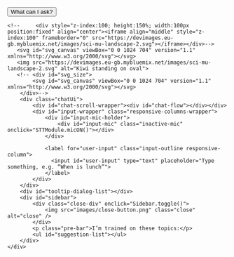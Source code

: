  <div id="svg_wrapper">
        <div id="output-audio" class="audio-on" onclick="TTSModule.toggle()" value="ON"></div>
        <button id="help" class="tooltip-dialog-btn" onclick="Sidebar.toggle()">What can I ask?</button>
        
    <!--     <div style="z-index:100; height:150%; width:100px position:fixed" align="center"><iframe align="middle" style="z-index:100" frameborder="0" src="https://devimages.eu-gb.mybluemix.net/images/sci-mu-landscape-2.svg"></iframe></div>-->
       <svg id="svg_canvas" viewBox="0 0 1024 704" version="1.1" xmlns="http://www.w3.org/2000/svg"></svg>
       <img src="https://devimages.eu-gb.mybluemix.net/images/sci-mu-landscape-2.svg" alt="Kiwi standing on oval">
       <!-- <div id="svg_size">
            <svg id="svg_canvas" viewBox="0 0 1024 704" version="1.1" xmlns="http://www.w3.org/2000/svg"></svg>
        </div>-->
        <div class="chatUi">
            <div id="chat-scroll-wrapper"><div id="chat-flow"></div></div>
            <div id="input-wrapper" class="responsive-columns-wrapper">
                <div id="input-mic-holder">
                    <div id="input-mic" class="inactive-mic" onclick="STTModule.micON()"></div>
                </div>

                <label for="user-input" class="input-outline responsive-column">
                  <input id="user-input" type="text" placeholder="Type something, e.g. “When is lunch”">
                </label>
            </div>
        </div>
        <div id="tooltip-dialog-list"></div>
        <div id="sidebar">
            <div class="close-div" onclick="Sidebar.toggle()">
                <img src="images/close-button.png" class="close" alt="close" />
            </div>
            <p class="pre-bar">I’m trained on these topics:</p>
            <ul id="suggestion-list"></ul>
        </div>
    </div>
